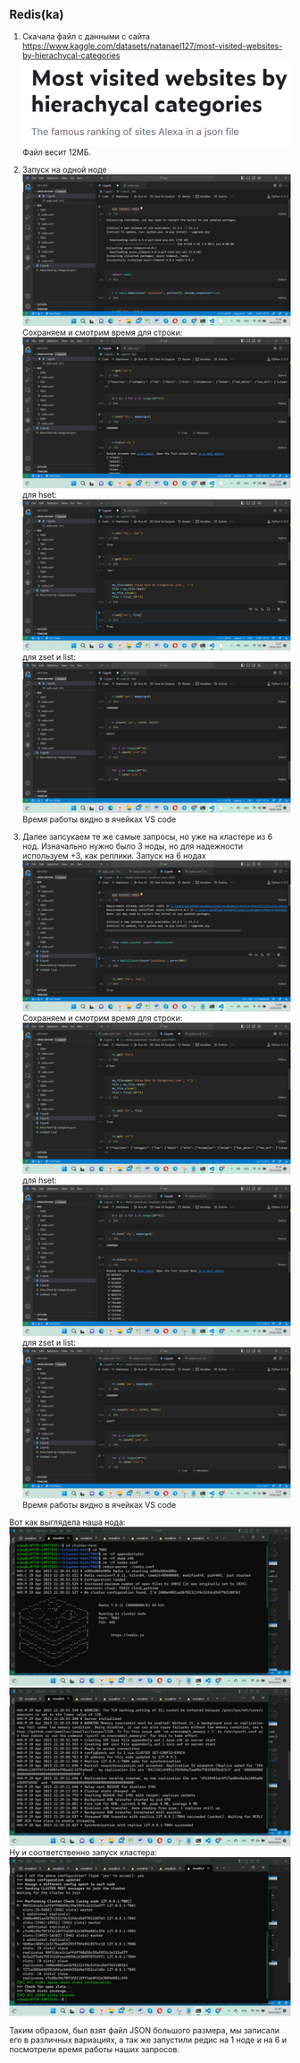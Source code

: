 ## Redis(ka)

1. Скачала файл с данными с сайта https://www.kaggle.com/datasets/natanael127/most-visited-websites-by-hierachycal-categories 
![](123.png)
Файл весит 12МБ. 

2. Запуск на одной ноде![](image_2023-04-28_21-47-01.png)
Сохраняем и смотрим время для строки:
![](image_2023-04-28_21-47-26.png)
для hset:
![](image_2023-04-28_21-47-14.png)
для zset и list:
![](image_2023-04-28_21-47-47.png)
Время работы видно в ячейках VS code 

3. Далее запсукаем те же самые запросы, но уже на кластере из 6 нод. Изначально нужно было 3 ноды, но для надежности используем +3, как реплики.
Запуск на 6 нодах![](image_2023-04-29_22-30-14.png)
Сохраняем и смотрим время для строки:
![](image_2023-04-29_22-30-32.png)
для hset:
![](image_2023-04-29_22-30-58.png)
для zset и list:
![](image_2023-04-29_22-31-11.png)
Время работы видно в ячейках VS code 

Вот как выглядела наша нода: 
![](image_2023-04-29_22-42-38.png)
![](image_2023-04-29_22-42-47.png)
Ну и соответственно запуск кластера:
![](image_2023-04-29_22-44-08.png)

Таким образом, был взят файл JSON большого размера, мы записали его в различных вариациях, а так же запустили редис на 1 ноде и на 6 и посмотрели время работы наших запросов.










